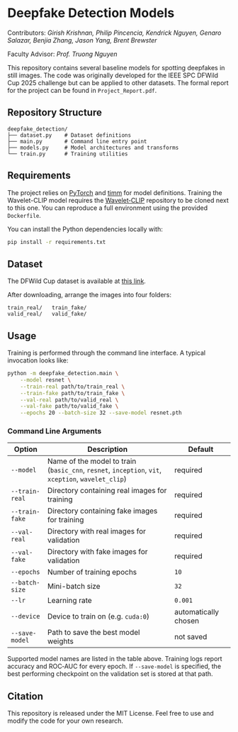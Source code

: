 # Deepfake Detection Models

Contributors: *Girish Krishnan, Philip Pincencia, Kendrick Nguyen, Genaro Salazar, Benjia Zhang, Jason Yang, Brent Brewster*

Faculty Advisor: *Prof. Truong Nguyen*

This repository contains several baseline models for spotting deepfakes in still images. The code was originally developed for the IEEE SPC DFWild Cup 2025 challenge but can be applied to other datasets. The formal report for the project can be found in `Project_Report.pdf`.

## Repository Structure

```
deepfake_detection/
├── dataset.py    # Dataset definitions
├── main.py       # Command line entry point
├── models.py     # Model architectures and transforms
└── train.py      # Training utilities
```

## Requirements

The project relies on [PyTorch](https://pytorch.org) and [timm](https://github.com/huggingface/pytorch-image-models) for model definitions. Training the Wavelet-CLIP model requires the [Wavelet‑CLIP](https://github.com/Girish-Krishnan/wavelet-clip) repository to be cloned next to this one. You can reproduce a full environment using the provided `Dockerfile`.

You can install the Python dependencies locally with:

```bash
pip install -r requirements.txt
```

## Dataset

The DFWild Cup dataset is available at [this link](https://urldefense.com/v3/__https://tcgcr-my.sharepoint.com/:f:/g/personal/md_sahidullah_tcgcrest_org/Ejcnf4dcLLFEiJfRkfCOCb8Bb6P8UPo04Q3x1R13YSeKGg?e=EVnf4G__;!!Mih3wA!HMm1WtS6D9z731ElgcdQVwkmcTz5iV1fmvaVMEH3HQr3B7HJ-0yMpRt2Rq9AtPO2pTNU8oaDsmfz9o2p6xZuFUXeYzY$).

After downloading, arrange the images into four folders:

```
train_real/   train_fake/
valid_real/   valid_fake/
```

## Usage

Training is performed through the command line interface. A typical invocation looks like:

```bash
python -m deepfake_detection.main \
    --model resnet \
    --train-real path/to/train_real \
    --train-fake path/to/train_fake \
    --val-real path/to/valid_real \
    --val-fake path/to/valid_fake \
    --epochs 20 --batch-size 32 --save-model resnet.pth
```

### Command Line Arguments

| Option | Description | Default |
| ------ | ----------- | ------- |
| `--model` | Name of the model to train (`basic_cnn`, `resnet`, `inception`, `vit`, `xception`, `wavelet_clip`) | required |
| `--train-real` | Directory containing real images for training | required |
| `--train-fake` | Directory containing fake images for training | required |
| `--val-real` | Directory with real images for validation | required |
| `--val-fake` | Directory with fake images for validation | required |
| `--epochs` | Number of training epochs | `10` |
| `--batch-size` | Mini-batch size | `32` |
| `--lr` | Learning rate | `0.001` |
| `--device` | Device to train on (e.g. `cuda:0`) | automatically chosen |
| `--save-model` | Path to save the best model weights | not saved |

Supported model names are listed in the table above. Training logs report accuracy and ROC‑AUC for every epoch. If `--save-model` is specified, the best performing checkpoint on the validation set is stored at that path.

## Citation

This repository is released under the MIT License. Feel free to use and modify the code for your own research.